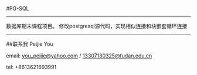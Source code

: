 #PG-SQL

---

数据库期末课程项目。
修改postgresql源代码，实现相似连接和块嵌套循环连接

---

##联系我
Peijie You

email:    you_peijie@yahoo.com / 13307130325@fudan.edu.cn

tel:        +8613621693991
